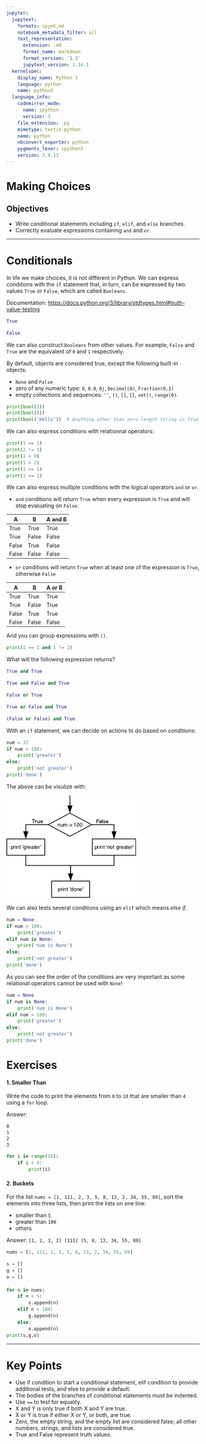 ```yaml
---
jupyter:
  jupytext:
    formats: ipynb,md
    notebook_metadata_filter: all
    text_representation:
      extension: .md
      format_name: markdown
      format_version: '1.3'
      jupytext_version: 1.14.1
  kernelspec:
    display_name: Python 3
    language: python
    name: python3
  language_info:
    codemirror_mode:
      name: ipython
      version: 3
    file_extension: .py
    mimetype: text/x-python
    name: python
    nbconvert_exporter: python
    pygments_lexer: ipython3
    version: 3.9.13
---
```


# Making Choices
## Objectives
* Write conditional statements including `if`, `elif`, and `else` branches.
* Correctly evaluate expressions containing `and` and `or`.

***

# Conditionals
In life we make choices, it is not different in Python. We can express conditions with the `if` statement that, in turn, can be expressed by two values `True` or `False`, which are called `Booleans`.

Documentation: https://docs.python.org/3/library/stdtypes.html#truth-value-testing
```python tags=["empty"]
True
```
```python tags=["empty"]
False
```
We can also construct `Booleans` from other values. For example, `False` and `True` are the equivalent of `0` and `1` respectively. 

By default, objects are considered true, except the following built-in objects:
- `None` and `False`
- zero of any numeric type: `0`, `0.0`, `0j`, `Decimal(0)`, `Fraction(0,1)`
- empty collections and sequences: `''`, `()`, `[]`, `{}`, `set()`, `range(0)`.
```python
print(bool(1)) 
print(bool(0))
print(bool('Hello'))  # Anything other than zero length string is True
```
We can also express conditions with relationnal operators:
```python
print(1 == 1)
print(2 != 1)
print(1 < 0)
print(1 > 2)
print(1 >= 1)
print(1 <= 2)
```

We can also express multiple conditions with the logical operators `and` or `or`. 

- `and` conditions will return `True` when every expression is `True` and will stop evaluating on `False`. 

| A     | B     | A and B |
|-------|-------|---------|
| True  | True  | True    |
| True  | False | False   |
| False | True  | False   |
| False | False | False   |

- `or` conditions will return `True` when at least one of the expression is `True`, otherwise `False`

| A     | B     | A or B |
|-------|-------|--------|
| True  | True  | True   |
| True  | False | True   |
| False | True  | True   |
| False | False | False  |

And you can group expressions with `()`.
```python
print(1 == 1 and 1 != 2)
```

What will the following expression returns?
```python tags=["empty"]
True and True
```
```python
True and False and True
```
```python tags=["empty"]
False or True
```
```python
True or False and True
```
```python
(False or False) and True
```

With an `if` statement, we can decide on actions to do based on conditions:
```python tags=["empty"]
num = 37
if num > 100:
    print('greater')
else:
    print('not greater')
print('done')
```
The above can be visulize with:

![image](../images/python-flowchart-conditional.png)

We can also tests several conditions using an `elif` which means _else if_.
```python tags=["raises-exception"]
num = None
if num > 100:
    print('greater')
elif num is None:
    print('num is None')
else:
    print('not greater')
print('done')
```
As you can see the order of the conditions are very important as some relational operators cannot be used with `None`!
```python
num = None
if num is None:
    print('num is None')
elif num > 100:
    print('greater')
else:
    print('not greater')
print('done')
```

# Exercises
#### 1. Smaller Than
Write the code to print the elements from `0` to `10` that are smaller than `4` using a `for` loop.

Answer:
```
0 
1 
2
3
```
```python tags=["empty"]
for i in range(10):
    if i < 4:
        print(i)
```

#### 2. Buckets
For the list `nums = [1, 111, 2, 3, 5, 8, 13, 2, 34, 55, 89]`, sort the elements into three lists, then print the lists on one line:
- smaller than `5`
- greater than `100`
- others

Answer: `[1, 2, 3, 2] [111] [5, 8, 13, 34, 55, 89]`

```python
nums = [1, 111, 2, 3, 5, 8, 13, 2, 34, 55, 89]
```
```python tags=["empty"]
s = []
g = []
o = []

for n in nums:
    if n < 5:
        s.append(n)
    elif n > 100:
        g.append(n)
    else:
        o.append(n)
print(s,g,o)
```

***
# Key Points
* Use if condition to start a conditional statement, elif condition to provide additional tests, and else to provide a default.
* The bodies of the branches of conditional statements must be indented.
* Use `==` to test for equality.
* X and Y is only true if both X and Y are true.
* X or Y is true if either X or Y, or both, are true.
* Zero, the empty string, and the empty list are considered false; all other numbers, strings, and lists are considered true.
* True and False represent truth values.
